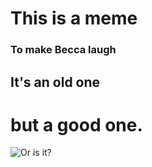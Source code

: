 This is a meme
==================



### To make Becca laugh

## It's an old one

# but a good one.

<img src="this-is-fine.0.png"
     alt="Or is it?"
     style="float: left; margin-right: 10px;" />
